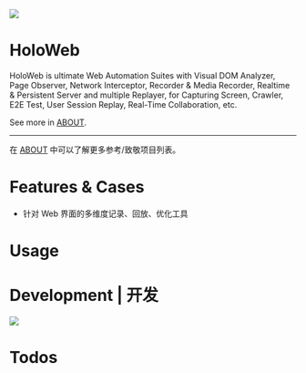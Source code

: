 ![](https://i.postimg.cc/XvPsyG2G/image.jpg)

# HoloWeb

HoloWeb is ultimate Web Automation Suites with Visual DOM Analyzer, Page Observer, Network Interceptor, Recorder & Media Recorder, Realtime & Persistent Server and multiple Replayer, for Capturing Screen, Crawler, E2E Test, User Session Replay, Real-Time Collaboration, etc.

See more in [ABOUT](./ABOUT.md).

---

在 [ABOUT](./ABOUT.md) 中可以了解更多参考/致敬项目列表。

# Features & Cases

- 针对 Web 界面的多维度记录、回放、优化工具

# Usage

# Development | 开发

![](https://user-images.githubusercontent.com/5803001/47262519-e2763b80-d51c-11e8-9e00-cadb490ba486.png)

# Todos
